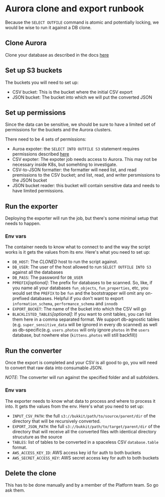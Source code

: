 # Aurora clone and export runbook

Because the `SELECT OUTFILE` command is atomic and potentially locking, we would be wise to run it against a DB clone.

## Clone Aurora

Clone your database as described in the docs [here](https://docs.aws.amazon.com/AmazonRDS/latest/AuroraUserGuide/Aurora.Managing.Clone.html)

## Set up S3 buckets

The buckets you will need to set up: 

* CSV bucket: This is the bucket where the initial CSV export
* JSON bucket: The bucket into which we will put the converted JSON

## Set up permissions

Since the data can be sensitive, we should be sure to have a limited set of permissions for the buckets and the Aurora clusters.

There need to be 4 sets of permissions:

* Auroa expoter: the `SELECT INTO OUTFILE S3` statement requires permissions described [here](https://docs.aws.amazon.com/AmazonRDS/latest/AuroraUserGuide/AuroraMySQL.Integrating.Authorizing.IAM.S3CreatePolicy.html)
* CSV expoter: The expoter job needs access to Aurora. This may not be necessary inside K8s, but somehting to investigate.
* CSV-to-JSON formatter: the formatter will need list, and read premissions to the CSV bucket; and list, read, and writer persmissions to the JSON bucket
* JSON bucket reader: this bucket will contain sensitive data and needs to have limited permissions.
  
## Run the exporter

Deploying the exporter will run the job, but there's some minimal setup that needs to happen.

### Env vars

The container needs to know what to connect to and the way the script works is it gets the values from its env. Here's what you need to set up:

* `DB_HOST`: The *CLONED* host to run the script against.
* `DB_USER`: The user of the host allowed to run `SELECT OUTFILE INTO S3` against all the databases
* `DB_PASS`: The password for `DB_USER`
* `PPREFIX`*[optional]*: The prefix for databases to be scanned. So, like, if you name all your databases `fun_objects`, `fun_properties`, etc, you would set the `PREFIX` to be `fun` and the bootstrapper will omit any on-prefixed databases. Helpful if you don't want to export `information_schema`, `performance_schema` and `innodb`
* `EXPORT_BUCKET`: The name of the bucket into which the CSV will go
* `BLACKLISTED_TABLES`*[optional]*: If you want to omit tables, you can list them here in a comma separated format. We support db-agnostic tables (e.g. `super_sensitive_data` will be ignored in every db scanned) as well as db-specific(e.g. `users.photos` will only ignore `photos` in the `users` database, but nowhere else (`kittens.photos` will still backfill))

## Run the converter

Once the export is completed and your CSV is all good to go, you will need to convert that raw data into consumable JSON.

*NOTE*: The converter will run against the specified folder and all subfolders.

### Env vars

The exporter needs to know what data to process and where to process it into. It gets the values from the env. Here's what you need to set up:

* `INPUT_CSV_PATH`: the full `s3://bukkit/path/to/source/parent/dir` of the directory that will be recursively converted.
* `EXPORT_JSON_PATH`: the full `s3://bukkit/path/to/target/parent/dir` of the directory that will receive all the converted files with identical directory strucuture as the source
* `TABLES`: list of tables to be converted in a spaceless CSV `database.table` format.
* `AWS_ACCESS_KEY_ID`: AWS access key id for auth to both buckets
* `AWS_SECRET_ACCESS_KEY`: AWS secret access key for auth to both buckets

## Delete the clone

This has to be done manually and by a member of the Platform team. So go ask them. 